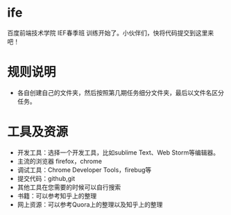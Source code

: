 # ife

百度前端技术学院 IEF春季班 训练开始了。小伙伴们，快将代码提交到这里来吧！

# 规则说明

- 各自创建自己的文件夹，然后按照第几期任务细分文件夹，最后以文件名区分任务。


# 工具及资源
- 开发工具：选择一个开发工具，比如sublime Text、Web Storm等编辑器。
- 主流的浏览器 firefox，chrome
- 调试工具：Chrome Developer Tools，firebug等
- 提交代码：github,git
- 其他工具在您需要的时候可以自行搜索
- 书籍：可以参考知乎上的整理
- 网上资源：可以参考Quora上的整理以及知乎上的整理
